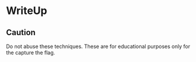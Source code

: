 # WriteUp

## Caution
Do not abuse these techniques. These are for educational purposes only for the capture the flag.
